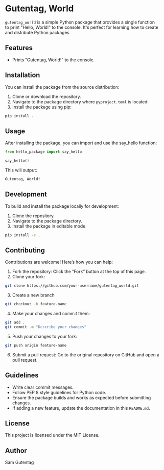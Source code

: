 # Gutentag, World

`gutentag_world` is a simple Python package that provides a single function to print "Hello, World!" to the console. It's perfect for learning how to create and distribute Python packages.

## Features

- Prints "Gutentag, World!" to the console.

## Installation

You can install the package from the source distribution:

1. Clone or download the repository.
2. Navigate to the package directory where `pyproject.toml` is located.
3. Install the package using pip:

```bash
pip install .
```

## Usage

After installing the package, you can import and use the say_hello function:

```python
from hello_package import say_hello

say_hello()
```

This will output:

```sh
Gutentag, World!
```

## Development

To build and install the package locally for development:

1. Clone the repository.
2. Navigate to the package directory.
3. Install the package in editable mode:

```bash
pip install -e .
```

## Contributing

Contributions are welcome! Here’s how you can help:

1. Fork the repository: Click the “Fork” button at the top of this page.
2. Clone your fork:

```bash
git clone https://github.com/your-username/gutentag_world.git
```

3. Create a new branch

```bash
git checkout -b feature-name
```

4. Make your changes and commit them:

```bash
git add .
git commit -m "Describe your changes"
```

5. Push your changes to your fork:

```bash
git push origin feature-name
```

6. Submit a pull request: Go to the original repository on GitHub and open a pull request.

## Guidelines

- Write clear commit messages.
- Follow PEP 8 style guidelines for Python code.
- Ensure the package builds and works as expected before submitting changes.
- If adding a new feature, update the documentation in this `README.md`.

## License

This project is licensed under the MIT License.

## Author

Sam Gutentag
